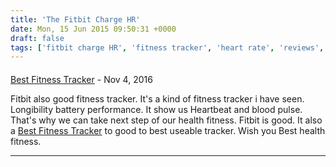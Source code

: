 ```yaml
---
title: 'The Fitbit Charge HR'
date: Mon, 15 Jun 2015 09:50:31 +0000
draft: false
tags: ['fitbit charge HR', 'fitness tracker', 'heart rate', 'reviews', 'step counter', 'tech related', 'Via Ferrata']
---
```



#### 
[Best Fitness Tracker](http://ithealthfitness.com "madisonabigail5421@gmail.com") - <time datetime="2016-11-10 21:54:51">Nov 4, 2016</time>

Fitbit also good fitness tracker. It's a kind of fitness tracker i have seen. Longibility battery performance. It show us Heartbeat and blood pulse. That's why we can take next step of our health fitness. Fitbit is good. It also a [Best Fitness Tracker](http://ithealthfitness.com "Best Fitness Tracker") to good to best useable tracker. Wish you Best health fitness.
<hr />
